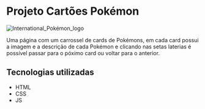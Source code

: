 # Projeto Cartões Pokémon

![International_Pokémon_logo](https://github.com/Gisele-Nuness/projeto-pokemon/assets/133158107/432ee49d-a8b4-418e-8059-863215623dfd)

Uma página com um carrossel de cards de Pokémons, em cada card possui a imagem e a descrição de cada Pokémon e clicando nas setas laterias é possível passar para o póximo card ou voltar para o anterior.

## Tecnologias utilizadas
<ul>
  <li>HTML</li>
  <li>CSS</li>
  <li>JS</li>
</ul>
